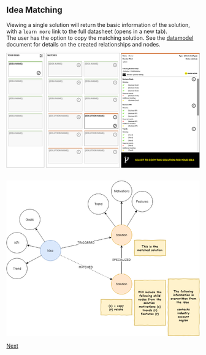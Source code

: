 ## Idea Matching

Viewing a single solution will return the basic information of the solution, with a `learn more` link to the full datasheet (opens in a new tab).<br>
The user has the option to copy the matching solution.  See the [datamodel](../datamodel.md) document for details on the created relationships and nodes.<br>

![](images/4.png)<br>
<br>

![](../images/SolutionReuse.png)

[Next](5.md)